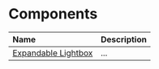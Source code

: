# Components

| Name                                                     | Description |
| :------------------------------------------------------- | :---------- |
| [Expandable Lightbox](./components/expandable-lightbox/) | ...         |
